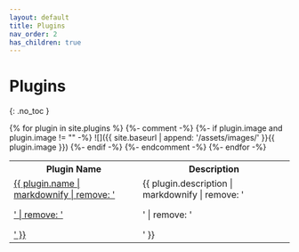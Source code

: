 ```yaml
---
layout: default
title: Plugins
nav_order: 2
has_children: true
---
```


# Plugins
{: .no_toc }

<table>
<tr>
<th>Plugin Name</th>
<th>Description</th>
</tr>
{% for plugin in site.plugins %}
<tr>
<td><a href="{{ site.baseurl }}{{ plugin.url }}" class="mb-1 mt-1 v-align-middle">{{ plugin.name | markdownify | remove: '<p>' | remove: '</p>' }}</a></td>
<td>{{ plugin.description | markdownify | remove: '<p>' | remove: '</p>' }}</td>
</tr>
{%- comment -%}
{%- if plugin.image and plugin.image != "" -%}
![]({{ site.baseurl | append: '/assets/images/' }}{{ plugin.image }})
{%- endif -%}
{%- endcomment -%}
{%- endfor -%}
</table>
